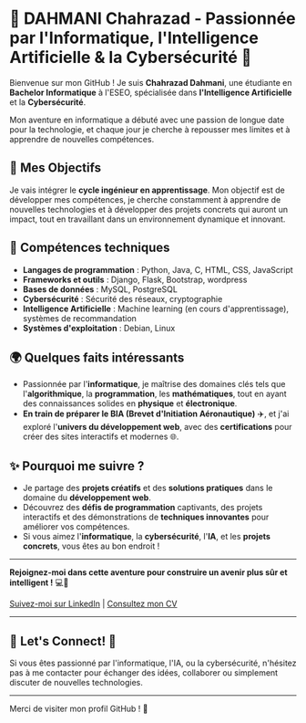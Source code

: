 # 🌟 DAHMANI Chahrazad - Passionnée par l'Informatique, l'Intelligence Artificielle & la Cybersécurité 🌟

Bienvenue sur mon GitHub ! Je suis **Chahrazad Dahmani**, une étudiante en **Bachelor Informatique** à l'ESEO, spécialisée dans **l'Intelligence Artificielle** et la **Cybersécurité**. 

Mon aventure en informatique a débuté avec une passion de longue date pour la technologie, et chaque jour je cherche à repousser mes limites et à apprendre de nouvelles compétences.

## 🚀 Mes Objectifs
Je vais intégrer le **cycle ingénieur en apprentissage**. Mon objectif est de développer mes compétences, je cherche constamment à apprendre de nouvelles technologies et à développer des projets concrets qui auront un impact, tout en travaillant dans un environnement dynamique et innovant.

## 🚀 Compétences techniques

- **Langages de programmation** : Python, Java, C, HTML, CSS, JavaScript
- **Frameworks et outils** : Django, Flask, Bootstrap, wordpress
- **Bases de données** : MySQL, PostgreSQL
- **Cybersécurité** : Sécurité des réseaux, cryptographie
- **Intelligence Artificielle** : Machine learning (en cours d'apprentissage), systèmes de recommandation
- **Systèmes d'exploitation** : Debian, Linux

## 🌍 Quelques faits intéressants

- Passionnée par l'**informatique**, je maîtrise des domaines clés tels que l'**algorithmique**, la **programmation**, les **mathématiques**, tout en ayant des connaissances solides en **physique** et **électronique**.
- **En train de préparer le BIA (Brevet d'Initiation Aéronautique)** ✈️, et j'ai exploré l'**univers du développement web**, avec des **certifications** pour créer des sites interactifs et modernes 🌐.

## ✨ Pourquoi me suivre ?

- Je partage des **projets créatifs** et des **solutions pratiques** dans le domaine du **développement web**.
- Découvrez des **défis de programmation** captivants, des projets interactifs et des démonstrations de **techniques innovantes** pour améliorer vos compétences.
- Si vous aimez l'**informatique**, la **cybersécurité**, l'**IA**, et les **projets concrets**, vous êtes au bon endroit !

---

**Rejoignez-moi dans cette aventure pour construire un avenir plus sûr et intelligent !** 💻🔐

[Suivez-moi sur LinkedIn](https://www.linkedin.com/in/chahrazad-dahmani) | [Consultez mon CV](https://github.com/Chahrazad650/Mon-CV/blob/main/CV.pdf)

---

## 🎯 Let's Connect! 👾
Si vous êtes passionné par l'informatique, l'IA, ou la cybersécurité, n'hésitez pas à me contacter pour échanger des idées, collaborer ou simplement discuter de nouvelles technologies.

---

Merci de visiter mon profil GitHub ! 🚀
